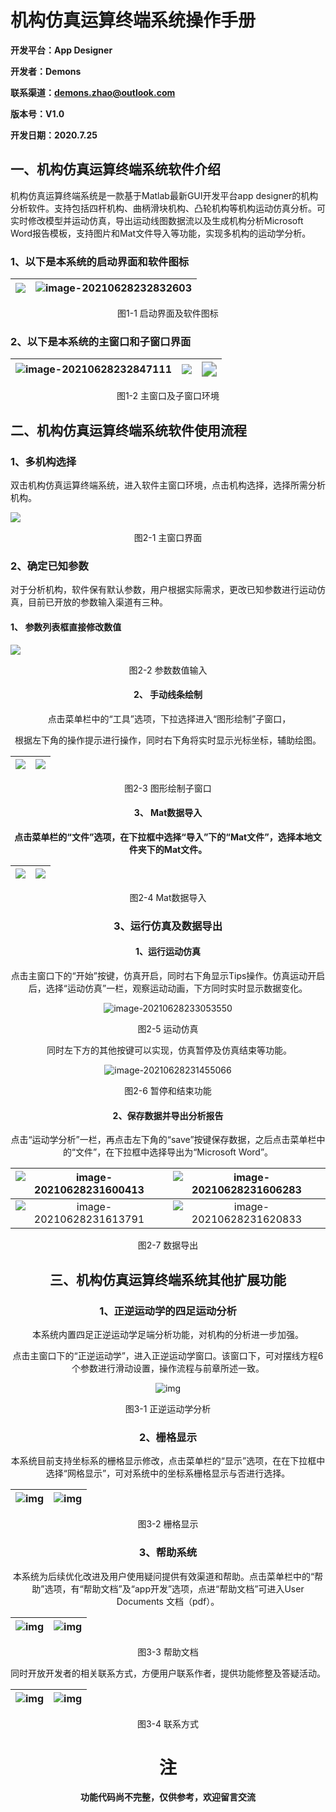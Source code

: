 # **机构仿真运算终端系统操作手册**

**开发平台：App Designer**

**开发者：Demons**

**联系渠道：demons.zhao@outlook.com**

**版本号：V1.0**

**开发日期：2020.7.25**

## 一、机构仿真运算终端系统软件介绍

机构仿真运算终端系统是一款基于Matlab最新GUI开发平台app designer的机构分析软件。支持包括四杆机构、曲柄滑块机构、凸轮机构等机构运动仿真分析。可实时修改模型并运动仿真，导出运动线图数据流以及生成机构分析Microsoft Word报告模板，支持图片和Mat文件导入等功能，实现多机构的运动学分析。

### 1、以下是本系统的启动界面和软件图标

| ![](README.assets/image-20210628232827465.png) | ![image-20210628232832603](README.assets/image-20210628232832603.png) |
| :--------------------------------------------: | :----------------------------------------------------------: |

 <center>图1-1 启动界面及软件图标</center>

###    2、以下是本系统的主窗口和子窗口界面

| ![image-20210628232847111](README.assets/image-20210628232847111.png) | ![](README.assets/image-20210628232923618.png) | <img src="README.assets/image-20210628232928599.png" style="zoom:150%;" /> |
| :----------------------------------------------------------: | :--------------------------------------------: | :----------------------------------------------------------: |

<center>图1-2 主窗口及子窗口环境</center>

 

## 二、机构仿真运算终端系统软件使用流程

### 1、多机构选择

  双击机构仿真运算终端系统，进入软件主窗口环境，点击机构选择，选择所需分析机构。

 

![](README.assets/image-20210628233002049.png)

<center>图2-1 主窗口界面</center>

### 2、确定已知参数

  对于分析机构，软件保有默认参数，用户根据实际需求，更改已知参数进行运动仿真，目前已开放的参数输入渠道有三种。

#### **1、** **参数列表框直接修改数值**

![](README.assets/image-20210628233012543.png)

<center>图2-2 参数数值输入<center>

#### **2、** **手动线条绘制**

​    点击菜单栏中的“工具”选项，下拉选择进入“图形绘制”子窗口，

根据左下角的操作提示进行操作，同时右下角将实时显示光标坐标，辅助绘图。

| ![](README.assets/image-20210628233023108.png) | ![](README.assets/image-20210628233030833.png) |
| :--------------------------------------------: | :--------------------------------------------: |

<center>图2-3 图形绘制子窗口

#### **3、** **Mat数据导入**

   **点击菜单栏的“文件”选项，在下拉框中选择“导入”下的“Mat文件”，选择本地文件夹下的Mat文件。**

 

| ![](README.assets/image-20210628233039089.png) | ![](README.assets/image-20210628233044750.png) |
| :--------------------------------------------: | :--------------------------------------------: |

<center>图2-4 Mat数据导入

### 3、运行仿真及数据导出

####        **1、运行运动仿真**

​       点击主窗口下的“开始”按键，仿真开启，同时右下角显示Tips操作。仿真运动开启后，选择“运动仿真”一栏，观察运动动画，下方同时实时显示数据变化。

![image-20210628233053550](README.assets/image-20210628233053550.png)

<center>图2-5 运动仿真

​    同时左下方的其他按键可以实现，仿真暂停及仿真结束等功能。

![image-20210628231455066](%E6%9C%BA%E6%9E%84%E4%BB%BF%E7%9C%9F%E8%BF%90%E7%AE%97%E7%BB%88%E7%AB%AF%E7%B3%BB%E7%BB%9F%E6%93%8D%E4%BD%9C%E6%89%8B%E5%86%8C.assets/image-20210628231455066.png)

<center>图2-6 暂停和结束功能

####    **2、保存数据并导出分析报告**

​    点击“运动学分析”一栏，再点击左下角的“save”按键保存数据，之后点击菜单栏中的“文件”，在下拉框中选择导出为“Microsoft Word”。

| ![image-20210628231600413](%E6%9C%BA%E6%9E%84%E4%BB%BF%E7%9C%9F%E8%BF%90%E7%AE%97%E7%BB%88%E7%AB%AF%E7%B3%BB%E7%BB%9F%E6%93%8D%E4%BD%9C%E6%89%8B%E5%86%8C.assets/image-20210628231600413.png) | ![image-20210628231606283](%E6%9C%BA%E6%9E%84%E4%BB%BF%E7%9C%9F%E8%BF%90%E7%AE%97%E7%BB%88%E7%AB%AF%E7%B3%BB%E7%BB%9F%E6%93%8D%E4%BD%9C%E6%89%8B%E5%86%8C.assets/image-20210628231606283.png) |
| :----------------------------------------------------------: | :----------------------------------------------------------: |
| ![image-20210628231613791](%E6%9C%BA%E6%9E%84%E4%BB%BF%E7%9C%9F%E8%BF%90%E7%AE%97%E7%BB%88%E7%AB%AF%E7%B3%BB%E7%BB%9F%E6%93%8D%E4%BD%9C%E6%89%8B%E5%86%8C.assets/image-20210628231613791.png) | ![image-20210628231620833](%E6%9C%BA%E6%9E%84%E4%BB%BF%E7%9C%9F%E8%BF%90%E7%AE%97%E7%BB%88%E7%AB%AF%E7%B3%BB%E7%BB%9F%E6%93%8D%E4%BD%9C%E6%89%8B%E5%86%8C.assets/image-20210628231620833.png) |

<center>图2-7 数据导出

## 三、机构仿真运算终端系统其他扩展功能

### 1、正逆运动学的四足运动分析

  本系统内置四足正逆运动学足端分析功能，对机构的分析进一步加强。

  点击主窗口下的“正逆运动学”，进入正逆运动学窗口。该窗口下，可对摆线方程6个参数进行滑动设置，操作流程与前章所述一致。

![img](%E6%9C%BA%E6%9E%84%E4%BB%BF%E7%9C%9F%E8%BF%90%E7%AE%97%E7%BB%88%E7%AB%AF%E7%B3%BB%E7%BB%9F%E6%93%8D%E4%BD%9C%E6%89%8B%E5%86%8C.assets/clip_image002.jpg)

<center>图3-1 正逆运动学分析

### 2、栅格显示

​    本系统目前支持坐标系的栅格显示修改，点击菜单栏的“显示”选项，在在下拉框中选择“网格显示”，可对系统中的坐标系栅格显示与否进行选择。

| ![img](%E6%9C%BA%E6%9E%84%E4%BB%BF%E7%9C%9F%E8%BF%90%E7%AE%97%E7%BB%88%E7%AB%AF%E7%B3%BB%E7%BB%9F%E6%93%8D%E4%BD%9C%E6%89%8B%E5%86%8C.assets/clip_image004.jpg) | ![img](%E6%9C%BA%E6%9E%84%E4%BB%BF%E7%9C%9F%E8%BF%90%E7%AE%97%E7%BB%88%E7%AB%AF%E7%B3%BB%E7%BB%9F%E6%93%8D%E4%BD%9C%E6%89%8B%E5%86%8C.assets/clip_image006.jpg) |
| :----------------------------------------------------------: | :----------------------------------------------------------: |

<center>图3-2 栅格显示



### 3、帮助系统

  本系统为后续优化改进及用户使用疑问提供有效渠道和帮助。点击菜单栏中的“帮助”选项，有“帮助文档”及“app开发”选项，点进“帮助文档”可进入User Documents 文档（pdf）。

| ![img](%E6%9C%BA%E6%9E%84%E4%BB%BF%E7%9C%9F%E8%BF%90%E7%AE%97%E7%BB%88%E7%AB%AF%E7%B3%BB%E7%BB%9F%E6%93%8D%E4%BD%9C%E6%89%8B%E5%86%8C.assets/clip_image008.jpg) | ![img](%E6%9C%BA%E6%9E%84%E4%BB%BF%E7%9C%9F%E8%BF%90%E7%AE%97%E7%BB%88%E7%AB%AF%E7%B3%BB%E7%BB%9F%E6%93%8D%E4%BD%9C%E6%89%8B%E5%86%8C.assets/clip_image010.jpg) |
| :----------------------------------------------------------: | :----------------------------------------------------------: |

 <center>图3-3 帮助文档

  同时开放开发者的相关联系方式，方便用户联系作者，提供功能修整及答疑活动。

| ![img](%E6%9C%BA%E6%9E%84%E4%BB%BF%E7%9C%9F%E8%BF%90%E7%AE%97%E7%BB%88%E7%AB%AF%E7%B3%BB%E7%BB%9F%E6%93%8D%E4%BD%9C%E6%89%8B%E5%86%8C.assets/clip_image012.jpg) | ![img](%E6%9C%BA%E6%9E%84%E4%BB%BF%E7%9C%9F%E8%BF%90%E7%AE%97%E7%BB%88%E7%AB%AF%E7%B3%BB%E7%BB%9F%E6%93%8D%E4%BD%9C%E6%89%8B%E5%86%8C.assets/clip_image014.jpg) |
| :----------------------------------------------------------: | :----------------------------------------------------------: |

<center>图3-4 联系方式

# 注

**功能代码尚不完整，仅供参考，欢迎留言交流**

